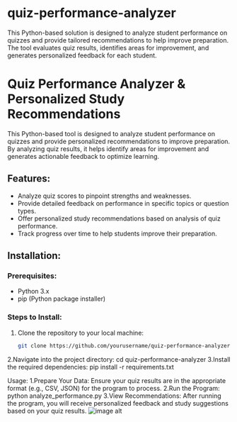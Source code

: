 # quiz-performance-analyzer
This Python-based solution is designed to analyze student performance on quizzes and provide tailored recommendations to help improve preparation. The tool evaluates quiz results, identifies areas for improvement, and generates personalized feedback for each student.

# Quiz Performance Analyzer & Personalized Study Recommendations

This Python-based tool is designed to analyze student performance on quizzes and provide personalized recommendations to improve preparation. By analyzing quiz results, it helps identify areas for improvement and generates actionable feedback to optimize learning.

## Features:
- Analyze quiz scores to pinpoint strengths and weaknesses.
- Provide detailed feedback on performance in specific topics or question types.
- Offer personalized study recommendations based on analysis of quiz performance.
- Track progress over time to help students improve their preparation.

## Installation:

### Prerequisites:
- Python 3.x
- pip (Python package installer)

### Steps to Install:

1. Clone the repository to your local machine:
   ```bash
   git clone https://github.com/yourusername/quiz-performance-analyzer.git
2.Navigate into the project directory:
                     cd quiz-performance-analyzer
3.Install the required dependencies:
                     pip install -r requirements.txt

Usage:
1.Prepare Your Data: Ensure your quiz results are in the appropriate format (e.g., CSV, JSON) for the program to process.
2.Run the Program:
             python analyze_performance.py
3.View Recommendations:
             After running the program, you will receive personalized feedback and study suggestions based on your quiz results.
![ image alt ](https://github.com/MrugakshiPatil/quiz-performance-analyzer/blob/a72587dbb14596a376b18de7f2e69ca5c04a8ffc/excecuted%20code%20(1).png)
